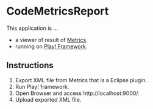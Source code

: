 # CodeMetricsReport

This application is ...
* a viewer of result of [Metrics](http://metrics.sourceforge.net/).
* running on [Play! Framework](http://www.playframework.org/).

## Instructions

1. Export XML file from Metrics that is a Eclipse plugin.
2. Run Play! framework.
3. Open Browser and access http://localhost:9000/.
4. Upload exported XML file.
